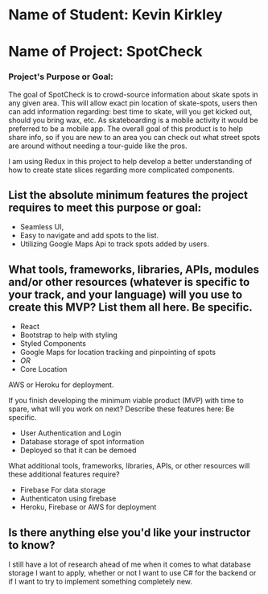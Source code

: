# Name of Student: Kevin Kirkley

# Name of Project: SpotCheck

### Project's Purpose or Goal:

The goal of SpotCheck is to crowd-source information about skate spots in any given area. This will allow exact pin location of skate-spots, users then can add information regarding: best time to skate, will you get kicked out, should you bring wax, etc. As skateboarding is a mobile activity it would be preferred to be a mobile app. The overall goal of this product is to help share info, so if you are new to an area you can check out what street spots are around without needing a tour-guide like the pros.

I am using Redux in this project to help develop a better understanding of how to create state slices regarding more complicated components. 
## List the absolute minimum features the project requires to meet this purpose or goal:

- Seamless UI,
- Easy to navigate and add spots to the list.
- Utilizing Google Maps Api to track spots added by users.

## What tools, frameworks, libraries, APIs, modules and/or other resources (whatever is specific to your track, and your language) will you use to create this MVP? List them all here. Be specific.

- React
- Bootstrap to help with styling
- Styled Components
- Google Maps for location tracking and pinpointing of spots
- _OR_
- Core Location

AWS or Heroku for deployment.

If you finish developing the minimum viable product (MVP) with time to spare, what will you work on next? Describe these features here: Be specific.

- User Authentication and Login
- Database storage of spot information
- Deployed so that it can be demoed

What additional tools, frameworks, libraries, APIs, or other resources will these additional features require?

- Firebase For data storage
- Authenticaton using firebase
- Heroku, Firebase or AWS for deployment

## Is there anything else you'd like your instructor to know?

I still have a lot of research ahead of me when it comes to what database storage I want to apply, whether or not I want to use C# for the backend or if I want to try to implement something completely new.
